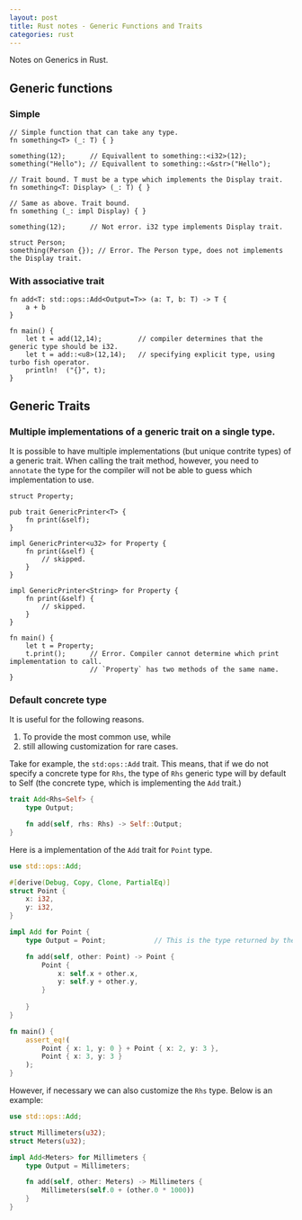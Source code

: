 ```yaml
---
layout: post
title: Rust notes - Generic Functions and Traits
categories: rust
---
```


Notes on Generics in Rust.

## Generic functions

### Simple

```
// Simple function that can take any type.
fn something<T> (_: T) { }

something(12);      // Equivallent to something::<i32>(12);
something("Hello"); // Equivallent to something::<&str>("Hello");

// Trait bound. T must be a type which implements the Display trait.
fn something<T: Display> (_: T) { }

// Same as above. Trait bound.
fn something (_: impl Display) { }

something(12);      // Not error. i32 type implements Display trait.

struct Person;
something(Person {}); // Error. The Person type, does not implements the Display trait.

```

### With associative trait
```
fn add<T: std::ops::Add<Output=T>> (a: T, b: T) -> T {
    a + b
}

fn main() {
    let t = add(12,14);         // compiler determines that the generic type should be i32.
    let t = add::<u8>(12,14);   // specifying explicit type, using turbo fish operator.
    println!  ("{}", t);
}
```

## Generic Traits

### Multiple implementations of a generic trait on a single type.

It is possible to have multiple implementations (but unique contrite types) of a generic trait.
When calling the trait method, however, you need to `annotate` the type for the compiler will not 
be able to guess which implementation to use.

```
struct Property;

pub trait GenericPrinter<T> {
    fn print(&self);
}

impl GenericPrinter<u32> for Property {
    fn print(&self) {
        // skipped.
    }
}

impl GenericPrinter<String> for Property {
    fn print(&self) {
        // skipped.
    }
}

fn main() {
    let t = Property;
    t.print();      // Error. Compiler cannot determine which print implementation to call.
                    // `Property` has two methods of the same name.
}

```

### Default concrete type

It is useful for the following reasons.

1. To provide the most common use, while 
2. still allowing customization for rare cases.

Take for example, the `std:ops::Add` trait. This means, that if we do not specify a concrete type
for `Rhs`, the type of `Rhs` generic type will by default to Self (the concrete type, which is 
implementing the `Add` trait.)

```rust
trait Add<Rhs=Self> {
    type Output;

    fn add(self, rhs: Rhs) -> Self::Output;
}
```

Here is a implementation of the `Add` trait for `Point` type.

```rust
use std::ops::Add;

#[derive(Debug, Copy, Clone, PartialEq)]
struct Point {
    x: i32,
    y: i32,
}

impl Add for Point {
    type Output = Point;            // This is the type returned by the `add` method.

    fn add(self, other: Point) -> Point {
        Point {
            x: self.x + other.x,
            y: self.y + other.y,
        }
        
    }
}

fn main() {
    assert_eq!(
        Point { x: 1, y: 0 } + Point { x: 2, y: 3 },
        Point { x: 3, y: 3 }
    );
}

```

However, if necessary we can also customize the `Rhs` type. Below is an example:

```rust
use std::ops::Add;

struct Millimeters(u32);
struct Meters(u32);

impl Add<Meters> for Millimeters {
    type Output = Millimeters;

    fn add(self, other: Meters) -> Millimeters {
        Millimeters(self.0 + (other.0 * 1000))
    }
}
```
